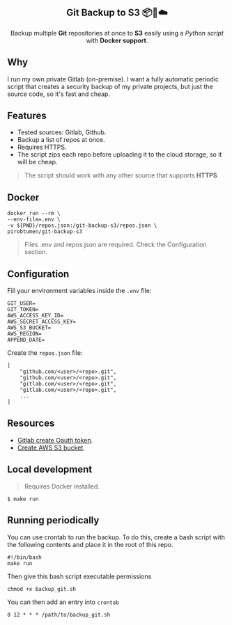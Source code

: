 <br />
<p align="center">

  <h2 align="center">Git Backup to S3 📦🚀☁️</h2>

  <p align="center">
    Backup multiple <b>Git</b> repositories at once to <b>S3</b> easily using a <i>Python script</i> with <b>Docker support</b>.
  </p>
</p>

## Why

I run my own private Gitlab (on-premise). I want a fully automatic periodic script that creates a security backup of my private projects, but just the source code, so it's fast and cheap.

## Features

- Tested sources: Gitlab, Github.
- Backup a list of repos at once.
- Requires HTTPS.
- The script zips each repo before uploading it to the cloud storage, so it will be cheap.

> The script should work with any other source that supports **HTTPS**.

## Docker

```
docker run --rm \
--env-file=.env \
-v ${PWD}/repos.json:/git-backup-s3/repos.json \
pirobtumen/git-backup-s3
```

> Files .env and repos.json are required. Check the Configuration section.

## Configuration

Fill your environment variables inside the `.env` file:

```
GIT_USER=
GIT_TOKEN=
AWS_ACCESS_KEY_ID=
AWS_SECRET_ACCESS_KEY=
AWS_S3_BUCKET=
AWS_REGION=
APPEND_DATE=
```

Create the `repos.json` file:

```
[
    "github.com/<user>/<repo>.git",
    "github.com/<user>/<repo>.git",
    "gitlab.com/<user>/<repo>.git",
    "gitlab.com/<user>/<repo>.git",
    ...
]
```

## Resources

- [Gitlab create Oauth token](https://docs.gitlab.com/ee/user/profile/personal_access_tokens.html).
- [Create AWS S3 bucket](https://docs.aws.amazon.com/AmazonS3/latest/user-guide/create-bucket.html).

## Local development

> Requires Docker installed.

```
$ make run
```

## Running periodically

You can use crontab to run the backup. To do this, create a bash script with the following contents and place it in the root of this repo.

```
#!/bin/bash
make run
```

Then give this bash script executable permissions

```
chmod +x backup_git.sh
```

You can then add an entry into `crontab`

```
0 12 * * * /path/to/backup_git.sh
```